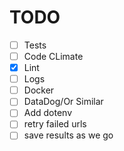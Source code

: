 # TODO

- [ ] Tests
- [ ] Code CLimate
- [x] Lint
- [ ] Logs
- [ ] Docker
- [ ] DataDog/Or Similar
- [ ] Add dotenv
- [ ] retry failed urls
- [ ] save results as we go
